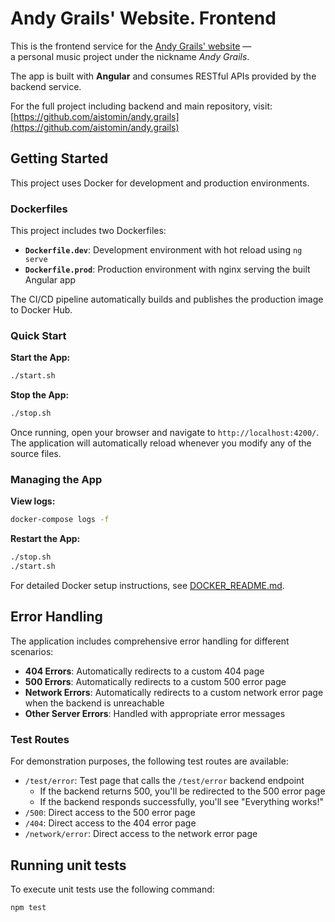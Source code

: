 # Andy Grails' Website. Frontend

This is the frontend service for the [Andy Grails' website](https://andy-grails.de/) —  
a personal music project under the nickname _Andy Grails_.

The app is built with **Angular** and consumes RESTful APIs provided by the backend service.

For the full project including backend and main repository, visit:  
[https://github.com/aistomin/andy.grails](https://github.com/aistomin/andy.grails)

## Getting Started

This project uses Docker for development and production environments.

### Dockerfiles

This project includes two Dockerfiles:

- **`Dockerfile.dev`**: Development environment with hot reload using `ng serve`
- **`Dockerfile.prod`**: Production environment with nginx serving the built Angular app

The CI/CD pipeline automatically builds and publishes the production image to Docker Hub.

### Quick Start

**Start the App:**

```bash
./start.sh
```

**Stop the App:**

```bash
./stop.sh
```

Once running, open your browser and navigate to `http://localhost:4200/`. The application will automatically reload whenever you modify any of the source files.

### Managing the App

**View logs:**

```bash
docker-compose logs -f
```

**Restart the App:**

```bash
./stop.sh
./start.sh
```

For detailed Docker setup instructions, see [DOCKER_README.md](DOCKER_README.md).

## Error Handling

The application includes comprehensive error handling for different scenarios:

- **404 Errors**: Automatically redirects to a custom 404 page
- **500 Errors**: Automatically redirects to a custom 500 error page
- **Network Errors**: Automatically redirects to a custom network error page when the backend is unreachable
- **Other Server Errors**: Handled with appropriate error messages

### Test Routes

For demonstration purposes, the following test routes are available:

- `/test/error`: Test page that calls the `/test/error` backend endpoint
  - If the backend returns 500, you'll be redirected to the 500 error page
  - If the backend responds successfully, you'll see "Everything works!"
- `/500`: Direct access to the 500 error page
- `/404`: Direct access to the 404 error page
- `/network/error`: Direct access to the network error page

## Running unit tests

To execute unit tests use the following command:

```bash
npm test
```

